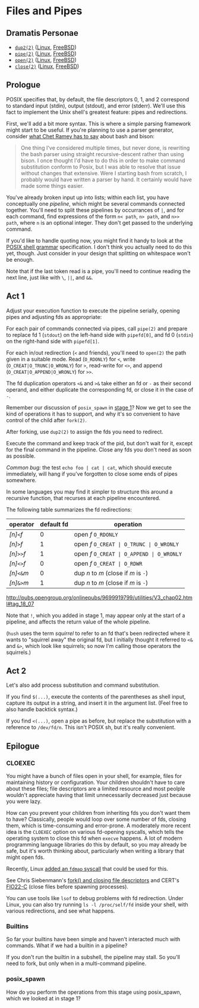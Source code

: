 # Files and Pipes

## Dramatis Personae

 - [`dup2(2)`](http://pubs.opengroup.org/onlinepubs/9699919799/functions/dup.html)
   ([Linux](http://man7.org/linux/man-pages/man2/dup2.2.html),
   [FreeBSD](https://www.freebsd.org/cgi/man.cgi?query=dup2&sektion=2&manpath=FreeBSD+11.1-RELEASE+and+Ports))
 - [`pipe(2)`](http://pubs.opengroup.org/onlinepubs/9699919799/functions/pipe.html)
   ([Linux](http://man7.org/linux/man-pages/man2/pipe.2.html),
    [FreeBSD](https://www.freebsd.org/cgi/man.cgi?query=pipe&sektion=2&manpath=FreeBSD+11.1-RELEASE+and+Ports))
 - [`open(2)`](http://pubs.opengroup.org/onlinepubs/9699919799/functions/open.html)
   ([Linux](http://man7.org/linux/man-pages/man2/open.2.html),
    [FreeBSD](https://www.freebsd.org/cgi/man.cgi?query=open&sektion=2&manpath=FreeBSD+11.1-RELEASE+and+Ports))
 - [`close(2)`](http://pubs.opengroup.org/onlinepubs/9699919799/functions/close.html)
   ([Linux](http://man7.org/linux/man-pages/man2/close.2.html),
    [FreeBSD](https://www.freebsd.org/cgi/man.cgi?query=close&sektion=2&manpath=FreeBSD+11.1-RELEASE+and+Ports))

## Prologue

POSIX specifies that, by default, the file descriptors 0, 1, and 2
correspond to standard input (stdin), output (stdout), and error
(stderr).  We'll use this fact to implement the Unix shell's greatest
feature: pipes and redirections.

First, we'll add a bit more syntax.  This is where a simple parsing
framework might start to be useful.  If you're planning to use a
parser generator, consider [what Chet Ramey has to say] about bash and
bison:

> One thing I've considered multiple times, but never done, is
> rewriting the bash parser using straight recursive-descent rather
> than using bison. I once thought I'd have to do this in order to
> make command substitution conform to Posix, but I was able to
> resolve that issue without changes that extensive. Were I starting
> bash from scratch, I probably would have written a parser by
> hand. It certainly would have made some things easier.

You've already broken input up into lists; within each list, you have
conceptually one *pipeline*, which might be several commands connected
together.  You'll need to split these pipelines by occurrances of `|`,
and for each command, find expressions of the form `n< path`, `n>
path`, and `n>> path`, where `n` is an optional integer.  They don't
get passed to the underlying command.

If you'd like to handle quoting now, you might find it handy to look
at the [POSIX shell grammar] specification.  I don't think you
actually need to do this yet, though.  Just consider in your design
that splitting on whitespace won't be enough.

Note that if the last token read is a pipe, you'll need to continue
reading the next line, just like with `\`, `||`, and `&&`.

[POSIX shell grammar]: http://pubs.opengroup.org/onlinepubs/9699919799/utilities/V3_chap02.html#tag_18_10
[what Chet Ramey has to say]: http://www.aosabook.org/en/bash.html

## Act 1

Adjust your execution function to execute the pipeline serially,
opening pipes and adjusting fds as appropriate:

For each pair of commands connected via pipes, call `pipe(2)` and
prepare to replace fd 1 (`stdout`) on the left-hand side with
`pipefd[0]`, and fd 0 (`stdin`) on the right-hand side with
`pipefd[1]`.

For each in/out redirection (`<` and friends), you'll need to
`open(2)` the path given in a suitable mode.  Read (`O_RDONLY`) for
`<`, write (`O_CREAT|O_TRUNC|O_WRONLY`) for `>`, read-write for `<>`,
and append (`O_CREAT|O_APPEND|O_WRONLY`) for `>>`.

The fd duplication operators `<&` and `>&` take either an fd or `-` as
their second operand, and either duplicate the corresponding fd, or
close it in the case of `-`.

Remember our discussion of `posix_spawn` in [stage 1](../stage_1)?
Now we get to see the kind of operations it has to support, and why
it's so convenient to have control of the child after `fork(2)`.

After forking, use `dup2(2)` to assign the fds you need to redirect.

Execute the command and keep track of the pid, but don't wait for it,
except for the final command in the pipeline.  Close any fds you don't
need as soon as possible.

*Common bug:* the test `echo foo | cat | cat`, which should execute
immediately, will hang if you've forgotten to close some ends of pipes
somewhere.

In some languages you may find it simpler to structure this around a
recursive function, that recurses at each pipeline encountered.

The following table summarizes the fd redirections:

| operator | default fd | operation |
| --- | --- | --- |
| _[n]_`<`_f_ | 0 | open _f_ `O_RDONLY` |
| _[n]_`>`_f_ | 1 | open _f_ `O_CREAT \| O_TRUNC \| O_WRONLY` |
| _[n]_`>>`_f_ | 1 | open _f_ `O_CREAT \| O_APPEND \| O_WRONLY` |
| _[n]_`<>`_f_ | 0 | open _f_ `O_CREAT \| O_RDWR` |
| _[n]_`<&`_m_ | 0 | dup _n_ to _m_ (close if _m_ is `-`) |
| _[n]_`&>`_m_ | 1 | dup _n_ to _m_ (close if _m_ is `-`) |

http://pubs.opengroup.org/onlinepubs/9699919799/utilities/V3_chap02.html#tag_18_07

Note that `!`, which you added in stage 1, may appear only at the
start of a pipeline, and affects the return value of the whole
pipeline.

(`hush` uses the term *squirrel* to refer to an fd that's been
redirected where it wants to "squirrel away" the original fd, but I
initially thought it referred to `<&` and `&>`, which look like
squirrels; so now I'm calling those operators the squirrels.)

## Act 2

Let's also add process substitution and command substitution.

If you find `$(...)`, execute the contents of the parentheses as shell
input, capture its output in a string, and insert it in the argument
list.  (Feel free to also handle backtick syntax.)

If you find `<(...)`, open a pipe as before, but replace the
substitution with a reference to `/dev/fd/n`.  This isn't POSIX sh,
but it's really convenient.

## Epilogue

### CLOEXEC

You might have a bunch of files open in your shell, for example, files
for maintaining history or configuration.  Your children shouldn't
have to care about these files; file descriptors are a limited
resource and most peolple wouldn't appreciate having that limit
unnecessarily decreased just because you were lazy.

How can you prevent your children from inheriting fds you don't want
them to have?  Classically, people would loop over some number of fds,
closing them, which is time-consuming and error-prone.  A moderately
more recent idea is the `CLOEXEC` option on various fd-opening
syscalls, which tells the operating system to close this fd when
`execve` happens.  A lot of modern programming language libraries do
this by default, so you may already be safe, but it's worth thinking
about, particularly when writing a library that might open fds.

Recently, Linux [added an `fdmap` syscall] that could be used for
this.

See Chris Siebenmann's [fork() and closing file descriptors] and
CERT's [FIO22-C] (close files before spawning processes).

You can use tools like `lsof` to debug problems with fd redirection.
Under Linux, you can also try running `ls -l /proc/self/fd` inside
your shell, with various redirections, and see what happens.

[fork() and closing file descriptors]: https://utcc.utoronto.ca/~cks/space/blog/unix/ForkFDsAndRaces
[FIO22-C]: https://www.securecoding.cert.org/confluence/display/c/FIO22-C.+Close+files+before+spawning+processes
[added an `fdmap` syscall]: https://lwn.net/Articles/734709/

### Builtins

So far your builtins have been simple and haven't interacted much
with commands.  What if we had a builtin in a pipeline?

If you don't run the builtin in a subshell, the pipeline may stall.
So you'll need to fork, but only when in a multi-command pipeline.

### posix_spawn

How do you perform the operations from this stage using posix_spawn,
which we looked at in stage 1?
